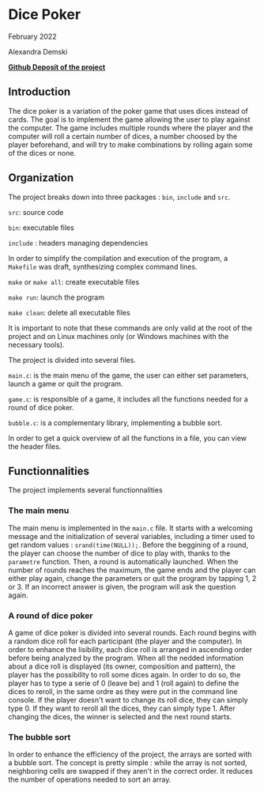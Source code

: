 # Dice Poker

February 2022

Alexandra Demski

**[Github Deposit of the project](https://github.com/alexandra-demski/Dice-Poker/)**

## Introduction

The dice poker is a variation of the poker game that uses dices instead of cards. The goal is to implement the game allowing the user to play against the computer. The game includes multiple rounds where the player and the computer will roll a certain number of dices, a number choosed by the player beforehand, and will try to make combinations by rolling again some of the dices or none.

## Organization

The project breaks down into three packages : `bin`, `include` and `src`.

`src`: source code

`bin`: executable files

`include` : headers managing dependencies



In order to simplify the compilation and execution of the program, a `Makefile` was draft, synthesizing complex command lines.

`make` or `make all`: create executable files

`make run`: launch the program

`make clean`: delete all executable files

It is important to note that these commands are only valid at the root of the project and on Linux machines only (or Windows machines with the necessary tools).



The project is divided into several files.

`main.c`: is the main menu of the game, the user can either set parameters, launch a game or quit the program.

`game.c`: is responsible of a game, it includes all the functions needed for a round of dice poker.

`bubble.c`: is a complementary library, implementing a bubble sort.

In order to get a quick overview of all the functions in a file, you can view the header files.



## Functionnalities

The project implements several functionnalities

### The main menu

The main menu is implemented in the `main.c` file. It starts with a welcoming message and the initialization of several variables, including a timer used to get random values : `srand(time(NULL));`. Before the beggining of a round, the player can choose the number of dice to play with, thanks to the `parametre` function. Then, a round is automatically launched. When the number of rounds reaches the maximum, the game ends and the player can either play again, change the parameters or quit the program by tapping 1, 2 or 3. If an incorrect answer is given, the program will ask the question again.

### A round of dice poker

A game of dice poker is divided into several rounds. Each round begins with a random dice roll for each participant (the player and the computer). In order to enhance the lisibility, each dice roll is arranged in ascending order before being analyzed by the program. When all the nedded information about a dice roll is displayed (its owner, composition and pattern), the player has the possibility to roll some dices again. In order to do so, the player has to type a serie of 0 (leave be) and 1 (roll again) to define the dices to reroll, in the same ordre as they were put in the command line console. If the player doesn't want to change its roll dice, they can simply type 0. If they want to reroll all the dices, they can simply type 1. After changing the dices, the winner is selected and the next round starts.

### The bubble sort

In order to enhance the efficiency of the project, the arrays are sorted with a bubble sort. The concept is pretty simple : while the array is not sorted, neighboring cells are swapped if they aren't in the correct order. It reduces the number of operations needed to sort an array.
